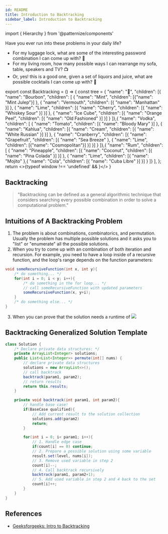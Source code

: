 ```yaml
---
id: README
title: Introduction to Backtracking
sidebar_label: Introduction to Backtracking
---
```


import { Hierarchy } from '@patternize/components'


Have you ever run into these problems in your daily life?
- For my luggage lock, what are some of the interesting password combination I can come up with? 🔐
- For my living room, how many possible ways I can rearrange my sofa, table, speakers and TV? 📺
- Or, yes! this is a good one, given a set of liquors and juice, what are possible cocktails I can come up with? 🍹

export const Backtracking = () => {
    const tree = {
        "name": "🥃",
        "children": [{
            "name": "Bourbon",
            "children": [
                { "name": "Mint",
                    "children": [{"name": "Mint Julep"}]
                },
                { "name": "Vermouth",
                    "children": [{
                        "name": "Manhattan"
                    }]
                },
                { "name": "Lime",
                    "children": [{
                        "name": "Cherry",
                        "children": [{
                            "name": "Whiskey Sour"
                        }]
                    }]
                },
                { "name": "Ice Cube",
                    "children": [{
                        "name": "Orange Peel",
                        "children": [{
                            "name": "Old Fashioned"
                        }]
                    }]
                }
            ]},{
            "name": "Vodka",
            "children": [
                { "name": "Tomato",
                    "children": [{
                        "name": "Bloody Mary"
                    }]
                },
                { "name": "Kahlua",
                    "children": [{
                        "name": "Cream",
                        "children": [{
                            "name": "White Russian"
                        }]
                    }]
                },
                { "name": "Cranberry",
                    "children": [{
                        "name": "Grapefruit",
                        "children": [{
                            "name": "Sea Breeze"
                        }, {
                            "name": "Lime",
                            "children": [{"name": "Cosmopolitan"}]
                        }]
                    }]
                }
            ]},{
            "name": "Rum",
            "children": [
                {
                    "name": "Pineapple",
                    "children": [{
                        "name": "Coconut",
                        "children": [{
                            "name": "Pina Colada"
                        }]
                    }]
                },
                {
                    "name": "Lime",
                    "children": [{
                        "name": "Mojito"
                    },{
                        "name": "Cola",
                        "children": [{
                            "name": "Cuba Libre"
                        }]
                    }]
                }
            ]}
        ],
    };
    return <>{typeof window !== 'undefined' &&  <TreeChart data={tree}/>}</>
}

<Backtracking />

## Backtracking
>"Backtracking can be defined as a general algorithmic technique that considers searching every possible combination in order to solve a computational problem."

## Intuitions of A Backtracking Problem
1. The problem is about combinations, combinatorics, and permutation. Usually the problem has multiple possible solutions and it asks you to "list" or "enumerate" all the possible solutions.
2. When you try to come up with an combination of both iteration and recursion. For example, you need to have a loop inside of a recursive function, and the loop's range depends on the function parameters:

```java
void someRecursiveFunction(int x, int y){
    /* do something... */
	for(int i = 0; i < y; i++){
	    /* do something in the for loop... */
	    // call someRecursiveFunction with updated parameters
		someRecursiveFunction(x, y+i);
	}
	/* do something else... */
}
```

3. When you can prove that the solution needs a runtime of <img src="https://render.githubusercontent.com/render/math?math=O(n!)"/>

## Backtracking Generalized Solution Template

```java
class Solution {
    /* Declare private data structures: */
    private ArrayList<Integer> solutions;
    public List<List<Integer>> permute(int[] nums) {
        // declare private data structures
        solutions = new ArrayList<>();
        // call backtrack
        backtrack(param1, param2);
        // return results
        return this.results;
    }

    private void backtrack(int param1, int param2){
    	// handle base case!
        if(BaseCase qualified){
        	// Add current result to the solution collection
        	solutions.add(param2)
            return;
        }

        for(int i = 0; i< param1; i++){
        	// 1. Handle edge case
            if(count[i] == 0) continue;
            // 2. Prepare a possible solution using some variable
            result.set(level, nums[i]);
            // 3. Remove used variable in step 2
            count[i]--;
            // 4. Call backtrack recursively
            backtrack(param1, param2+1);
            // 5. Add used variable in step 2 and 4 back to the set
            count[i]++;
        }
    }
}
```

## References
- [Geeksforgeeks: Intro to Backtracking](https://www.geeksforgeeks.org/backtracking-introduction/)